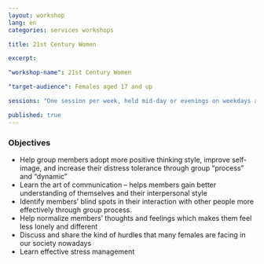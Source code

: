 ```yaml
---
layout: workshop
lang: en
categories: services workshops

title: 21st Century Women

excerpt:

"workshop-name": 21st Century Women

"target-audience": Females aged 17 and up

sessions: "One session per week, held mid-day or evenings on weekdays and Saturdays. 75 minutes per session."

published: true
---
```


### Objectives
* Help group members adopt more positive thinking style, improve self-image, and increase their distress tolerance through group “process” and “dynamic”
* Learn the art of communication – helps members gain better understanding of themselves and their interpersonal style
* Identify members’ blind spots in their interaction with other people more effectively through group process.
* Help normalize members’ thoughts and feelings which makes them feel less lonely and different
* Discuss and share the kind of hurdles that many females are facing in our society nowadays
* Learn effective stress management
